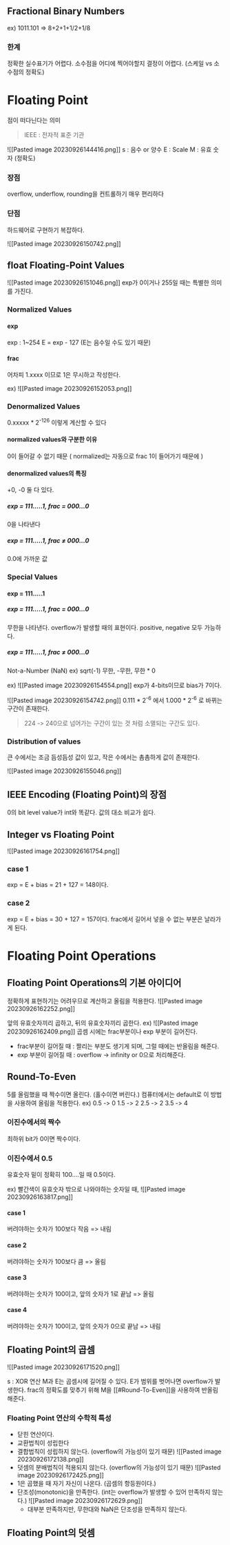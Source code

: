 ## Fractional Binary Numbers
ex)
1011.101 => 8+2+1+1/2+1/8

### 한계
정확한 실수표기가 어렵다.
소수점을 어디에 찍어야할지 결정이 어렵다. (스케일 vs 소수점의 정확도)

# Floating Point
점이 떠다닌다는 의미
> IEEE : 전자적 표준 기관

![[Pasted image 20230926144416.png]]
s : 음수 or 양수
E : Scale
M : 유효 숫자 (정확도)
### 장점
overflow, underflow, rounding을 컨트롤하기 매우 편리하다
### 단점
하드웨어로 구현하기 복잡하다.

![[Pasted image 20230926150742.png]]

## float Floating-Point Values
![[Pasted image 20230926151046.png]]
exp가 0이거나 255일 때는 특별한 의미를 가진다.

### Normalized Values
#### exp
exp : 1~254
E = exp - 127 (E는 음수일 수도 있기 때문)
#### frac
어차피 1.xxxx 이므로 1은 무시하고 작성한다.

ex)
![[Pasted image 20230926152053.png]]

### Denormalized Values
0.xxxxx \* 2<sup>-126</sup> 이렇게 계산할 수 있다
#### normalized values와 구분한 이유
0이 들어갈 수 없기 때문 ( normalized는 자동으로 frac 1이 들어가기 때문에 ) 
#### denormalized values의 특징
+0, -0 둘 다 있다.

##### exp = 111.....1, frac = 000...0
0을 나타낸다
##### exp = 111.....1, frac ≠ 000...0
0.0에 가까운 값
### Special Values
#### exp = 111.....1
##### exp = 111.....1, frac = 000...0
무한을 나타낸다.
overflow가 발생할 때의 표현이다.
positive, negative 모두 가능하다.

##### exp = 111.....1, frac ≠ 000...0
Not-a-Number (NaN)
ex) sqrt(-1) 무한, -무한, 무한 \* 0

ex)
![[Pasted image 20230926154554.png]]
exp가 4-bits이므로 bias가 7이다.

![[Pasted image 20230926154742.png]]
0.111 \* 2<sup>-6</sup>
에서
1.000 \* 2<sup>-6</sup>
로 바뀌는 구간이 존재한다.
> 224 -> 240으로 넘어가는 구간이 있는 것 처럼 소멸되는 구간도 있다.

### Distribution of values
큰 수에서는 조금 듬성듬성 값이 있고, 작은 수에서는 촘촘하게 값이 존재한다.

![[Pasted image 20230926155046.png]]

## IEEE Encoding (Floating Point)의 장점

0의 bit level value가 int와 똑같다.
값의 대소 비교가 쉽다.

## Integer vs Floating Point
![[Pasted image 20230926161754.png]]
### case 1
exp = E  + bias = 21 + 127 = 148이다.
### case 2
exp = E  + bias = 30 + 127 = 157이다.
frac에서 길어서 넣을 수 없는 부분은 날라가게 된다.

# Floating Point Operations

## Floating Point Operations의 기본 아이디어
정확하게 표현하기는 어려우므로 계산하고 올림을 적용한다.
![[Pasted image 20230926162252.png]]

앞의 유효숫자끼리 곱하고, 뒤의 유효숫자끼리 곱한다.
ex)
![[Pasted image 20230926162409.png]]
곱셈 시에는 frac부분이나 exp 부분이 길어진다. 

- frac부분이 길어질 때 :
짤리는 부분도 생기게 되며, 그럴 때에는 반올림을 해준다.
- exp 부분이 길어질 때 :
overflow -> infinity or 0으로 처리해준다.

## Round-To-Even 
5를 올림했을 때 짝수이면 올린다. (홀수이면 버린다.)
컴퓨터에서는 default로 이 방법을 사용하여 올림을 적용한다.
ex)
0.5 -> 0
1.5 -> 2
2.5 -> 2
3.5 -> 4
### 이진수에서의 짝수
최하위 bit가 0이면 짝수이다.
### 이진수에서 0.5
유효숫자 밑이 정확히 100....일 때 0.5이다.

ex)
빨간색이 유효숫자 밖으로 나와야하는 숫자일 때,
![[Pasted image 20230926163817.png]]
#### case 1
버려야하는 숫자가 100보다 작음 => 내림
#### case 2
버려야하는 숫자가 100보다 큼 => 올림
#### case 3
버려야하는 숫자가 100이고, 앞의 숫자가 1로 끝남 => 올림
#### case 4
버려야하는 숫자가 100이고, 앞의 숫자가 0으로 끝남 => 내림

## Floating Point의 곱셈

![[Pasted image 20230926171520.png]]

s : XOR 연산
M과 E는 곱셈시에 길어질 수 있다.
E가 범위를 벗어나면 overflow가 발생한다.
frac의 정확도를 맞추기 위해 M을 [[#Round-To-Even]]을 사용하여 반올림 해준다.

### Floating Point 연산의 수학적 특성
- 닫힌 연산이다.
- 교환법칙이 성립한다
- 결합법칙이 성립하지 않는다. (overflow의 가능성이 있기 때문)
![[Pasted image 20230926172138.png]]
- 덧셈의 분배법칙이 적용되지 않는다. (overflow의 가능성이 있기 때문)
![[Pasted image 20230926172425.png]]
- 1은 곱했을 때 자기 자신이 나온다. (곱셈의 항등원이다.)
- 단조성(monotonic)을 만족한다. (int는 overflow가 발생할 수 있어 만족하지 않는다.)
![[Pasted image 20230926172629.png]]
	- 대부분 만족하지만, 무한대와 NaN은 단조성을 만족하지 않는다.

## Floating Point의 덧셈
